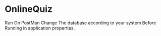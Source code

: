 # OnlineQuiz
Run On PostMan
Change The database according to your system Before Running in application properties.
